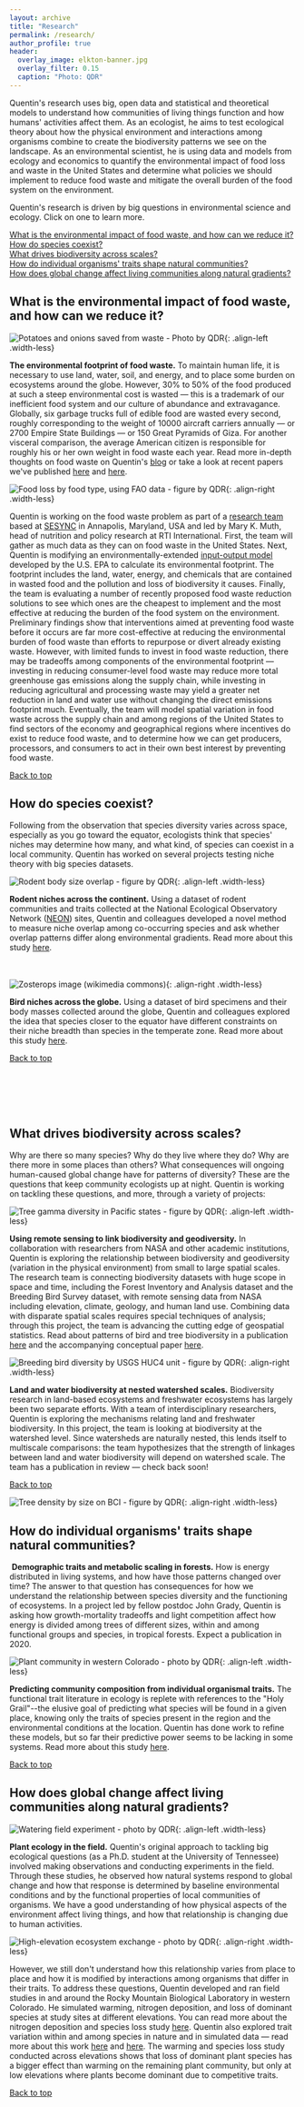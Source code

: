 ```yaml
---
layout: archive
title: "Research"
permalink: /research/
author_profile: true
header:
  overlay_image: elkton-banner.jpg
  overlay_filter: 0.15
  caption: "Photo: QDR"
---
```


<a name="top"></a>

Quentin's research uses big, open data and statistical and theoretical models to understand how communities of living things function and how humans' activities affect them. As an ecologist, he aims to test ecological theory about how the physical environment and interactions among organisms combine to create the biodiversity patterns we see on the landscape. As an environmental scientist, he is using data and models from ecology and economics to quantify the environmental impact of food loss and waste in the United States and determine what policies we should implement to reduce food waste and mitigate the overall burden of the food system on the environment.

Quentin's research is driven by big questions in environmental science and ecology. Click on one to learn more.

[What is the environmental impact of food waste, and how can we reduce it?](#what-is-the-environmental-impact-of-food-waste-and-how-can-we-reduce-it)  
[How do species coexist?](#how-do-species-coexist)  
[What drives biodiversity across scales?](#what-drives-biodiversity-across-scales)  
[How do individual organisms' traits shape natural communities?](#how-do-individual-organisms-traits-shape-natural-communities)   
[How does global change affect living communities along natural gradients?](#how-does-global-change-affect-living-communities-along-natural-gradients)  

## What is the environmental impact of food waste, and how can we reduce it?

![Potatoes and onions saved from waste - Photo by QDR](/images/potatoes_onions.jpg){: .align-left .width-less}

**The environmental footprint of food waste.** To maintain human life, it is necessary to use land, water, soil, and energy, and to place some burden on ecosystems around the globe. However, 30% to 50% of the food produced at such a steep environmental cost is wasted — this is a trademark of our inefficient food system and our culture of abundance and extravagance. Globally, six garbage trucks full of edible food are wasted every second, roughly corresponding to the weight of 10000 aircraft carriers annually — or 2700 Empire State Buildings — or 150 Great Pyramids of Giza. For another visceral comparison, the average American citizen is responsible for roughly his or her own weight in food waste each year. Read more in-depth thoughts on food waste on Quentin's [blog](/year-archive/) or take a look at recent papers we've published [here](https://www.sciencedirect.com/science/article/pii/S0048969719362515) and [here](https://www.sciencedirect.com/science/article/pii/S0048969719328037).

![Food loss by food type, using FAO data - figure by QDR](/images/fao_flw.PNG){: .align-right .width-less}

Quentin is working on the food waste problem as part of a [research team](https://www.sesync.org/project/ventures/food-waste-and-the-environment) based at [SESYNC](https://www.sesync.org/) in Annapolis, Maryland, USA and led by Mary K. Muth, head of nutrition and policy research at RTI International. First, the team will gather as much data as they can on food waste in the United States. Next, Quentin is modifying an environmentally-extended [input-output model](https://github.com/USEPA/USEEIO) developed by the U.S. EPA to calculate its environmental footprint. The footprint includes the land, water, energy, and chemicals that are contained in wasted food and the pollution and loss of biodiversity it causes. Finally, the team is evaluating a number of recently proposed food waste reduction solutions to see which ones are the cheapest to implement and the most effective at reducing the burden of the food system on the environment. Preliminary findings show that interventions aimed at preventing food waste before it occurs are far more cost-effective at reducing the environmental burden of food waste than efforts to repurpose or divert already existing waste. However, with limited funds to invest in food waste reduction, there may be tradeoffs among components of the environmental footprint &mdash; investing in reducing consumer-level food waste may reduce more total greenhouse gas emissions along the supply chain, while investing in reducing agricultural and processing waste may yield a greater net reduction in land and water use without changing the direct emissions footprint much. Eventually, the team will model spatial variation in food waste across the supply chain and among regions of the United States to find sectors of the economy and geographical regions where incentives do exist to reduce food waste, and to determine how we can get producers, processors, and consumers to act in their own best interest by preventing food waste.

[Back to top](#top)

## How do species coexist?

Following from the observation that species diversity varies across space, especially as you go toward the equator, ecologists think that species' niches may determine how many, and what kind, of species can coexist in a local community. Quentin has worked on several projects testing niche theory with big species datasets.

![Rodent body size overlap - figure by QDR](/images/overlap.png){: .align-left .width-less}

**Rodent niches across the continent.** Using a dataset of rodent communities and traits collected at the National Ecological Observatory Network ([NEON](http://www.neonscience.org/)) sites, Quentin and colleagues developed a novel method to measure niche overlap among co-occurring species and ask whether overlap patterns differ along environmental gradients. Read more about this study [here](https://onlinelibrary.wiley.com/doi/abs/10.1111/ecog.03641).
<br>
<br>
<br>

![Zosterops image (wikimedia commons)](/images/zosterops.jpg){: .align-right .width-less}

**Bird niches across the globe.** Using a dataset of bird specimens and their body masses collected around the globe, Quentin and colleagues explored the idea that species closer to the equator have different constraints on their niche breadth than species in the temperate zone. Read more about this study [here](http://rsbl.royalsocietypublishing.org/content/14/1/20170453).

[Back to top](#top)

<br>
<br>
<br>
<br>

## What drives biodiversity across scales?

​Why are there so many species? Why do they live where they do? Why are there more in some places than others? What consequences will ongoing human-caused global change have for patterns of diversity? These are the questions that keep community ecologists up at night. Quentin is working on tackling these questions, and more, through a variety of projects:

![Tree gamma diversity in Pacific states - figure by QDR](/images/fiagammamap.png){: .align-left .width-less}

**Using remote sensing to link biodiversity and geodiversity.** In collaboration with researchers from NASA and other academic institutions, Quentin is exploring the relationship between biodiversity and geodiversity (variation in the physical environment) from small to large spatial scales. The research team is connecting biodiversity datasets with huge scope in space and time, including the Forest Inventory and Analysis dataset and the Breeding Bird Survey dataset, with remote sensing data from NASA including elevation, climate, geology, and human land use. Combining data with disparate spatial scales requires special techniques of analysis; through this project, the team is advancing the cutting edge of geospatial statistics. Read about patterns of bird and tree biodiversity in a publication [here](https://onlinelibrary.wiley.com/doi/abs/10.1111/geb.13061) and the accompanying conceptual paper [here](https://onlinelibrary.wiley.com/doi/abs/10.1111/geb.12887).

![Breeding bird diversity by USGS HUC4 unit - figure by QDR](/images/bbsdivmaphuc.PNG){: .align-right .width-less}
	
**Land and water biodiversity at nested watershed scales.** Biodiversity research in land-based ecosystems and freshwater ecosystems has largely been two separate efforts. With a team of interdisciplinary researchers, Quentin is exploring the mechanisms relating land and freshwater biodiversity. In this project, the team is looking at biodiversity at the watershed level. Since watersheds are naturally nested, this lends itself to multiscale comparisons: the team hypothesizes that the strength of linkages between land and water biodiversity will depend on watershed scale. The team has a publication in review &mdash; check back soon!

[Back to top](#top)

![Tree density by size on BCI - figure by QDR](/images/densitybci.PNG){: .align-right .width-less}

## How do individual organisms' traits shape natural communities?
​
**Demographic traits and metabolic scaling in forests.** How is energy distributed in living systems, and how have those patterns changed over time? The answer to that question has consequences for how we understand the relationship between species diversity and the functioning of ecosystems. In a project led by fellow postdoc John Grady, Quentin is asking how growth-mortality tradeoffs and light competition affect how energy is divided among trees of different sizes, within and among functional groups and species, in tropical forests. Expect a publication in 2020.

![Plant community in western Colorado - photo by QDR](/images/plantcommunity.jpg){: .align-left .width-less}

**Predicting community composition from individual organismal traits.** The functional trait literature in ecology is replete with references to the "Holy Grail"--the elusive goal of predicting what species will be found in a given place, knowing only the traits of species present in the region and the environmental conditions at the location. Quentin has done work to refine these models, but so far their predictive power seems to be lacking in some systems. Read more about this study [here](https://onlinelibrary.wiley.com/doi/abs/10.1111/jvs.12555).

[Back to top](#top)

## How does global change affect living communities along natural gradients?

![Watering field experiment - photo by QDR](/images/watering.jpg){: .align-left .width-less}

**Plant ecology in the field.** Quentin's original approach to tackling big ecological questions (as a Ph.D. student at the University of Tennessee) involved making observations and conducting experiments in the field. Through these studies, he observed how natural systems respond to global change and how that response is determined by baseline environmental conditions and by the functional properties of local communities of organisms. We have a good understanding of how physical aspects of the environment affect living things, and how that relationship is changing due to human activities. 

![High-elevation ecosystem exchange - photo by QDR](/images/cinnitop.jpg){: .align-right .width-less}

However, we still don't understand how this relationship varies from place to place and how it is modified by interactions among organisms that differ in their traits. To address these questions, Quentin developed and ran field studies in and around the Rocky Mountain Biological Laboratory in western Colorado. He simulated warming, nitrogen deposition, and loss of dominant species at study sites at different elevations. You can read more about the nitrogen deposition and species loss study [here](https://academic.oup.com/jpe/article-abstract/doi/10.1093/jpe/rtx015/3051921/Aboveground-resilience-to-species-loss-but?redirectedFrom=fulltext). Quentin also explored trait variation within and among species in nature and in simulated data &mdash; read more about this work [here](http://onlinelibrary.wiley.com/doi/10.1111/1365-2435.12162/abstract) and [here](http://onlinelibrary.wiley.com/doi/10.1111/oik.02760/abstract). The warming and species loss study conducted across elevations shows that loss of dominant plant species has a bigger effect than warming on the remaining plant community, but only at low elevations where plants become dominant due to competitive traits. 

[Back to top](#top)
